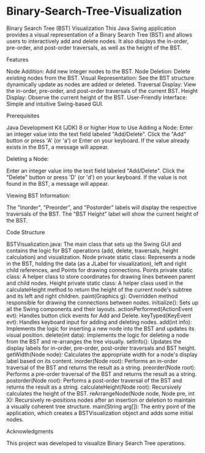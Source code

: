 # Binary-Search-Tree-Visualization

Binary Search Tree (BST) Visualization
This Java Swing application provides a visual representation of a Binary Search Tree (BST) and allows users to interactively add and delete nodes. It also displays the in-order, pre-order, and post-order traversals, as well as the height of the BST.

Features

Node Addition: Add new integer nodes to the BST.
Node Deletion: Delete existing nodes from the BST.
Visual Representation: See the BST structure dynamically update as nodes are added or deleted.
Traversal Display: View the in-order, pre-order, and post-order traversals of the current BST.
Height Display: Observe the current height of the BST.
User-Friendly Interface: Simple and intuitive Swing-based GUI.

Prerequisites

Java Development Kit (JDK) 8 or higher
How to Use
Adding a Node:
Enter an integer value into the text field labeled "Add/Delete".
Click the "Add" button or press 'A' (or 'a') or Enter on your keyboard.
If the value already exists in the BST, a message will appear.

Deleting a Node:

Enter an integer value into the text field labeled "Add/Delete".
Click the "Delete" button or press 'D' (or 'd') on your keyboard.
If the value is not found in the BST, a message will appear.

Viewing BST Information:

The "Inorder", "Preorder", and "Postorder" labels will display the respective traversals of the BST.
The "BST Height" label will show the current height of the BST.

Code Structure

BSTVisualization.java: The main class that sets up the Swing GUI and contains the logic for BST operations (add, delete, traversals, height calculation) and visualization.
Node private static class: Represents a node in the BST, holding the data (as a JLabel for visualization), left and right child references, and Points for drawing connections.
Points private static class: A helper class to store coordinates for drawing lines between parent and child nodes.
Height private static class: A helper class used in the calculateHeight method to return the height of the current node's subtree and its left and right children.
paint(Graphics g): Overridden method responsible for drawing the connections between nodes.
initialize(): Sets up all the Swing components and their layouts.
actionPerformed(ActionEvent evt): Handles button click events for Add and Delete.
keyTyped(KeyEvent evt): Handles keyboard input for adding and deleting nodes.
add(int info): Implements the logic for inserting a new node into the BST and updates its visual position.
delete(int data): Implements the logic for deleting a node from the BST and re-arranges the tree visually.
setInfo(): Updates the display labels for in-order, pre-order, post-order traversals and BST height.
getWidth(Node node): Calculates the appropriate width for a node's display label based on its content.
inorder(Node root): Performs an in-order traversal of the BST and returns the result as a string.
preorder(Node root): Performs a pre-order traversal of the BST and returns the result as a string.
postorder(Node root): Performs a post-order traversal of the BST and returns the result as a string.
calculateHeight(Node root): Recursively calculates the height of the BST.
reArrangeNode(Node node, Node pre, int X): Recursively re-positions nodes after an insertion or deletion to maintain a visually coherent tree structure.
main(String arg[]): The entry point of the application, which creates a BSTVisualization object and adds some initial nodes.

Acknowledgments

This project was developed to visualize Binary Search Tree operations.

